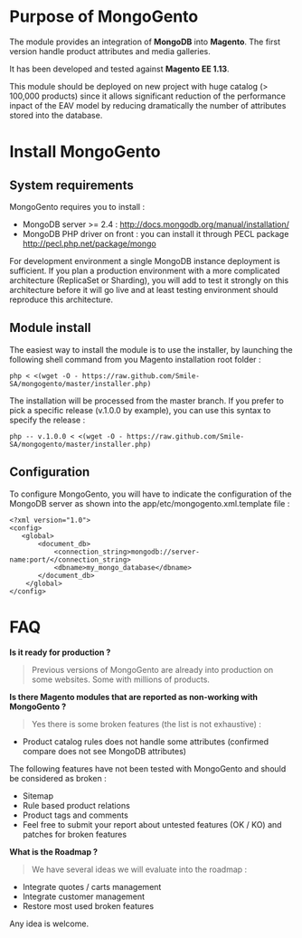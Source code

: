 # Purpose of MongoGento

The module provides an integration of **MongoDB** into **Magento**. The first version handle product attributes and media galleries.

It has been developed and tested against **Magento EE 1.13**.


This module should be deployed on new project with huge catalog (> 100,000 products) since it allows significant reduction of the performance inpact of the EAV model by reducing dramatically the number of attributes stored into the database.


# Install MongoGento

## System requirements

MongoGento requires you to install :

 - MongoDB server >= 2.4 : http://docs.mongodb.org/manual/installation/
 - MongoDB PHP driver on front : you can install it through PECL package http://pecl.php.net/package/mongo

For development environment a single MongoDB instance deployment is sufficient. If you plan a production environment with a more complicated architecture (ReplicaSet or Sharding), you will add to test it strongly on this architecture before it will go live and at least testing environment should reproduce this architecture.


## Module install

The easiest way to install the module is to use the installer, by launching the following shell command from you Magento installation root folder :

    php < <(wget -O - https://raw.github.com/Smile-SA/mongogento/master/installer.php)


The installation will be processed from the master branch. If you prefer to pick a specific release (v.1.0.0 by example), you can use this syntax to specify the release :

    php -- v.1.0.0 < <(wget -O - https://raw.github.com/Smile-SA/mongogento/master/installer.php)

## Configuration

To configure MongoGento, you will have to indicate the configuration of the MongoDB server as shown into the app/etc/mongogento.xml.template file :

    <?xml version="1.0"> 
    <config> 
       <global> 
           <document_db> 
               <connection_string>mongodb://server-name:port/</connection_string> 
               <dbname>my_mongo_database</dbname> 
           </document_db> 
        </global> 
    </config> 



# FAQ

**Is it ready for production ?**

> Previous versions of MongoGento are already into production on some websites. Some with millions of products.

**Is there Magento modules that are reported as non-working with MongoGento ?**

> Yes there is some broken features (the list is not exhaustive) :
>
 - Product catalog rules does not handle some attributes (confirmed
compare does not see MongoDB attributes)
>
The following features have not been tested with MongoGento and should be considered as broken :
>
- Sitemap
- Rule based product relations
- Product tags and comments
- Feel free to submit your report about untested features (OK / KO) and patches for broken features

**What is the Roadmap ?**

> We have several ideas we will evaluate into the roadmap :
>
- Integrate quotes / carts management
- Integrate customer management
- Restore most used broken features
>
Any idea is welcome.
